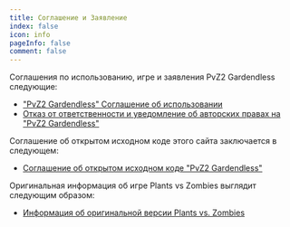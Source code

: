 ```yaml
---
title: Соглашение и Заявление
index: false
icon: info
pageInfo: false
comment: false
---
```


Соглашения по использованию, игре и заявления PvZ2 Gardendless следующие:

- ["PvZ2 Gardendless" Соглашение об использовании](Agreement.md)
- [Отказ от ответственности и уведомление об авторских правах на "PvZ2 Gardendless"](Disclaimer.md)

Соглашение об открытом исходном коде этого сайта заключается в следующем:

- [Соглашение об открытом исходном коде "PvZ2 Gardendless"](OpenSource.md)

Оригинальная информация об игре Plants vs Zombies выглядит следующим образом:

- [Информация об оригинальной версии Plants vs. Zombies](PvZinfo.md)
